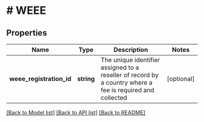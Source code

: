 # # WEEE

## Properties

Name | Type | Description | Notes
------------ | ------------- | ------------- | -------------
**weee_registration_id** | **string** | The unique identifier assigned to a reseller of record by a country where a fee is required and collected | [optional] 

[[Back to Model list]](../../README.md#documentation-for-models) [[Back to API list]](../../README.md#documentation-for-api-endpoints) [[Back to README]](../../README.md)


